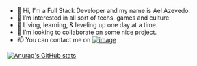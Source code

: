 - 👋 Hi, I’m a Full Stack Developer and my name is Ael Azevedo.
- 👀 I’m interested in all sort of techs, games and culture.
- 🌱 Living, learning, & leveling up one day at a time. 
- 💞️ I’m looking to collaborate on some nice project. 
- 📫 You can contact me on <a href="https://www.linkedin.com/in/aelmajan-azevedo-b4351643/">![image](https://user-images.githubusercontent.com/10978969/231758151-fd078629-cc4f-4ce5-acb7-ad8abc873f0c.png)</a>

[![Anurag's GitHub stats](https://github-readme-stats.vercel.app/api?username=a-azevedo)](https://github.com/anuraghazra/github-readme-stats)
<!---
a-azevedo/a-azevedo is a ✨ special ✨ repository because its `README.md` (this file) appears on your GitHub profile.
You can click the Preview link to take a look at your changes.
--->

